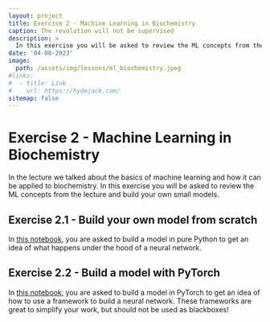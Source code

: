 ```yaml
---
layout: project
title: Exercise 2 - Machine Learning in Biochemistry
caption: The revolution will not be supervised
description: >
  In this exercise you will be asked to review the ML concepts from the lecture and build your own small models
date: '04-08-2023'
image: 
  path: /assets/img/lessons/ml_biochemistry.jpeg
#links:
#  - title: Link
#    url: https://hydejack.com/
sitemap: false
---
```


# Exercise 2 - Machine Learning in Biochemistry

In the lecture we talked about the basics of machine learning and how it can be applied to biochemistry. In this exercise you will be asked to review the ML concepts from the lecture and build your own small models.

## Exercise 2.1 - Build your own model from scratch

In [this notebook](https://colab.research.google.com/drive/16wAHw82nqgDexl2-NbGHjcVqgg74Vjmd?usp=sharing), you are asked to build a model in pure Python to get an idea of what happens under the hood of a neural network.

## Exercise 2.2 - Build a model with PyTorch

In [this notebook](https://colab.research.google.com/drive/1myi3gtkRBla3XbVXHlJByDu7tv46cp1H?usp=sharing), you are asked to build a model in PyTorch to get an idea of how to use a framework to build a neural network. These frameworks are great to simplify your work, but should not be used as blackboxes!